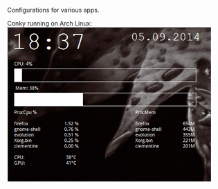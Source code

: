 Configurations for various apps.

Conky running on Arch Linux:
![Conky on Arch](https://raw.githubusercontent.com/Uhkis/dotfiles/arch/conky-arch.png)
